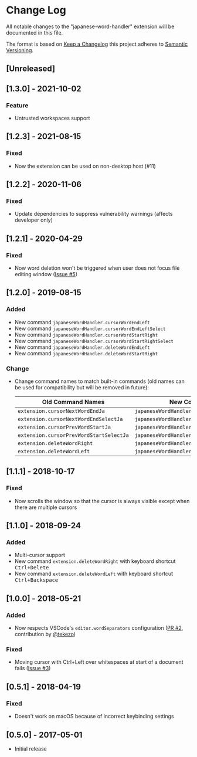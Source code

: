 # Change Log

All notable changes to the "japanese-word-handler" extension will be
documented in this file.

The format is based on
[Keep a Changelog](http://keepachangelog.com/en/1.0.0/) this project adheres
to [Semantic Versioning](http://semver.org/spec/v2.0.0.html).

<!-- markdownlint-disable MD022 MD024 MD032 MD033 -->

## [Unreleased]

## [1.3.0] - 2021-10-02

### Feature

- Untrusted workspaces support

## [1.2.3] - 2021-08-15

### Fixed

- Now the extension can be used on non-desktop host (#11)

## [1.2.2] - 2020-11-06

### Fixed

- Update dependencies to suppress vulnerability warnings (affects developer only)

## [1.2.1] - 2020-04-29

### Fixed

- Now word deletion won't be triggered when user does not focus file editing window
  ([Issue #5](https://github.com/sgryjp/japanese-word-handler/issues/5))

## [1.2.0] - 2019-08-15

### Added

- New command `japaneseWordHandler.cursorWordEndLeft`
- New command `japaneseWordHandler.cursorWordEndLeftSelect`
- New command `japaneseWordHandler.cursorWordStartRight`
- New command `japaneseWordHandler.cursorWordStartRightSelect`
- New command `japaneseWordHandler.deleteWordEndLeft`
- New command `japaneseWordHandler.deleteWordStartRight`

### Change

- Change command names to match built-in commands (old names can be used for compatibility but will be removed in future):

  | Old Command Names                       | New Command Names                               |
  | --------------------------------------- | ----------------------------------------------- |
  | `extension.cursorNextWordEndJa`         | `japaneseWordHandler.cursorWordEndRight`        |
  | `extension.cursorNextWordEndSelectJa`   | `japaneseWordHandler.cursorWordEndRightSelect`  |
  | `extension.cursorPrevWordStartJa`       | `japaneseWordHandler.cursorWordStartLeft`       |
  | `extension.cursorPrevWordStartSelectJa` | `japaneseWordHandler.cursorWordStartLeftSelect` |
  | `extension.deleteWordRight`             | `japaneseWordHandler.deleteWordEndRight`        |
  | `extension.deleteWordLeft`              | `japaneseWordHandler.deleteWordStartLeft`       |

## [1.1.1] - 2018-10-17

### Fixed

- Now scrolls the window so that the cursor is always visible except when there are multiple cursors

## [1.1.0] - 2018-09-24

### Added

- Multi-cursor support
- New command `extension.deleteWordRight` with keyboard shortcut <kbd>Ctrl+Delete</kbd>
- New command `extension.deleteWordLeft` with keyboard shortcut <kbd>Ctrl+Backspace</kbd>

## [1.0.0] - 2018-05-21

### Added

- Now respects VSCode's `editor.wordSeparators` configuration
  ([PR #2](https://github.com/sgryjp/japanese-word-handler/pull/2), contribution
  by [@tekezo](https://github.com/tekezo))

### Fixed

- Moving cursor with Ctrl+Left over whitespaces at start of a document fails
  ([Issue #3](https://github.com/sgryjp/japanese-word-handler/issues/3))

## [0.5.1] - 2018-04-19

### Fixed

- Doesn't work on macOS because of incorrect keybinding settings

## [0.5.0] - 2017-05-01

- Initial release
